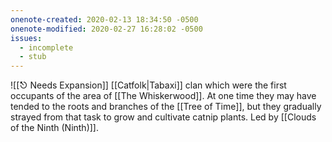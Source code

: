 ```yaml
---
onenote-created: 2020-02-13 18:34:50 -0500
onenote-modified: 2020-02-27 16:28:02 -0500
issues:
  - incomplete
  - stub
---
```

![[⎋ Needs Expansion]]
[[Catfolk|Tabaxi]] clan which were the first occupants of the area of [[The Whiskerwood]]. At one time they may have tended to the roots and branches of the [[Tree of Time]], but they gradually strayed from that task to grow and cultivate catnip plants. Led by [[Clouds of the Ninth (Ninth)]].
